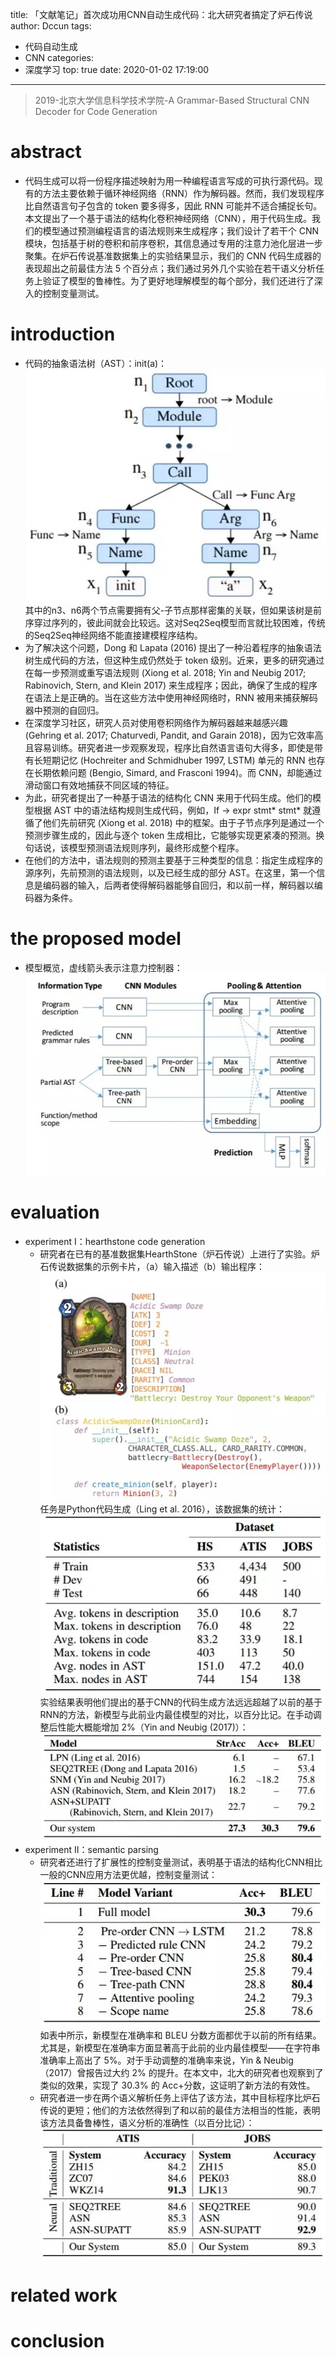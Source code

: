 title: 「文献笔记」首次成功用CNN自动生成代码：北大研究者搞定了炉石传说
author: Dccun
tags:
  - 代码自动生成
  - CNN
categories:
  - 深度学习
top: true
date: 2020-01-02 17:19:00
---
>2019-北京大学信息科学技术学院-A Grammar-Based Structural CNN Decoder for Code Generation

<!--more-->

# abstract
- 代码生成可以将一份程序描述映射为用一种编程语言写成的可执行源代码。现有的方法主要依赖于循环神经网络（RNN）作为解码器。然而，我们发现程序比自然语言句子包含的 token 要多得多，因此 RNN 可能并不适合捕捉长句。本文提出了一个基于语法的结构化卷积神经网络（CNN），用于代码生成。我们的模型通过预测编程语言的语法规则来生成程序；我们设计了若干个 CNN 模块，包括基于树的卷积和前序卷积，其信息通过专用的注意力池化层进一步聚集。在炉石传说基准数据集上的实验结果显示，我们的 CNN 代码生成器的表现超出之前最佳方法 5 个百分点；我们通过另外几个实验在若干语义分析任务上验证了模型的鲁棒性。为了更好地理解模型的每个部分，我们还进行了深入的控制变量测试。

# introduction
- 代码的抽象语法树（AST）：init(a)：![upload successful](/images/pasted-84.png)其中的n3、n6两个节点需要拥有父-子节点那样密集的关联，但如果该树是前序穿过序列的，彼此间就会比较远。这对Seq2Seq模型而言就比较困难，传统的Seq2Seq神经网络不能直接建模程序结构。
- 为了解决这个问题，Dong 和 Lapata (2016) 提出了一种沿着程序的抽象语法树生成代码的方法，但这种生成仍然处于 token 级别。近来，更多的研究通过在每一步预测或重写语法规则 (Xiong et al. 2018; Yin and Neubig 2017; Rabinovich, Stern, and Klein 2017) 来生成程序；因此，确保了生成的程序在语法上是正确的。当在这些方法中使用神经网络时，RNN 被用来捕获解码器中预测的自回归。
- 在深度学习社区，研究人员对使用卷积网络作为解码器越来越感兴趣 (Gehring et al. 2017; Chaturvedi, Pandit, and Garain 2018)，因为它效率高且容易训练。研究者进一步观察发现，程序比自然语言语句大得多，即使是带有长短期记忆 (Hochreiter and Schmidhuber 1997, LSTM) 单元的 RNN 也存在长期依赖问题 (Bengio, Simard, and Frasconi 1994)。而 CNN，却能通过滑动窗口有效地捕获不同区域的特征。
- 为此，研究者提出了一种基于语法的结构化 CNN 来用于代码生成。他们的模型根据 AST 中的语法结构规则生成代码，例如，If → expr stmt* stmt* 就遵循了他们先前研究 (Xiong et al. 2018) 中的框架。由于子节点序列是通过一个预测步骤生成的，因此与逐个 token 生成相比，它能够实现更紧凑的预测。换句话说，该模型预测语法规则序列，最终形成整个程序。
- 在他们的方法中，语法规则的预测主要基于三种类型的信息：指定生成程序的源序列，先前预测的语法规则，以及已经生成的部分 AST。在这里，第一个信息是编码器的输入，后两者使得解码器能够自回归，和以前一样，解码器以编码器为条件。

# the proposed model
- 模型概览，虚线箭头表示注意力控制器：![upload successful](/images/pasted-85.png)

# evaluation
- experiment Ⅰ：hearthstone code generation
	- 研究者在已有的基准数据集HearthStone（炉石传说）上进行了实验。炉石传说数据集的示例卡片，（a）输入描述（b）输出程序：![upload successful](/images/pasted-86.png)任务是Python代码生成（Ling et al. 2016），该数据集的统计：![upload successful](/images/pasted-88.png)实验结果表明他们提出的基于CNN的代码生成方法远远超越了以前的基于RNN的方法，新模型与此前业内最佳模型的对比，以百分比记。在手动调整后性能大概能增加 2%（Yin and Neubig (2017)）：![upload successful](/images/pasted-87.png)
- experiment Ⅱ：semantic parsing
	- 研究者还进行了扩展性的控制变量测试，表明基于语法的结构化CNN相比一般的CNN应用方法更优越，控制变量测试：![upload successful](/images/pasted-89.png)如表中所示，新模型在准确率和 BLEU 分数方面都优于以前的所有结果。尤其是，新模型在准确率方面显著高于此前的业内最佳模型——在字符串准确率上高出了 5%。对于手动调整的准确率来说，Yin & Neubig（2017）曾报告过大约 2% 的提升。在本文中，北大的研究者也观察到了类似的效果，实现了 30.3% 的 Acc+分数，这证明了新方法的有效性。
    - 研究者进一步在两个语义解析任务上评估了该方法，其中目标程序比炉石传说的更短；他们的方法依然得到了和以前的最佳方法相当的性能，表明该方法具备鲁棒性，语义分析的准确性（以百分比记）：![upload successful](/images/pasted-90.png)

# related work

# conclusion